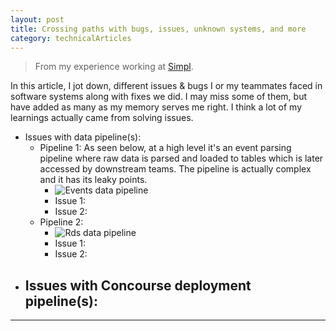 ```yaml
---
layout: post 
title: Crossing paths with bugs, issues, unknown systems, and more
category: technicalArticles
---
```


> From my experience working at [Simpl](https://simpl.com/).

In this article, I jot down, different issues & bugs I or my teammates faced in software systems along with fixes we did.
I may miss some of them, but have added as many as my memory serves me right. 
I think a lot of my learnings actually came from solving issues. 

- Issues with data pipeline(s): 
  - Pipeline 1: As seen below, at a high level it's an event parsing pipeline where raw data is parsed and loaded to tables which is later accessed by downstream teams. The pipeline is actually complex and it has its leaky points.  
    - <img src="{{ site.baseurl }}/public/images/events-data-pipeline.jpg" alt="Events data pipeline" class="blog-image">
    - Issue 1: 
    - Issue 2: 
  - Pipeline 2: 
    - <img src="{{ site.baseurl }}/public/images/rds-data-pipeline.png" alt="Rds data pipeline" class="blog-image">
    - Issue 1: 
    - Issue 2:
- Issues with Concourse deployment pipeline(s): 
  - 



----------------
